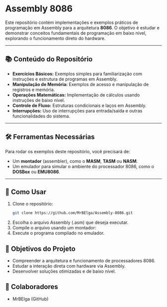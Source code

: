 # Assembly 8086

Este repositório contém implementações e exemplos práticos de programação em Assembly para a arquitetura **8086**. O objetivo é estudar e demonstrar conceitos fundamentais de programação em baixo nível, explorando o funcionamento direto do hardware.

---

## 📚 Conteúdo do Repositório

- **Exercícios Básicos:** Exemplos simples para familiarização com instruções e estrutura de programas em Assembly.
- **Manipulação de Memória:** Exemplos de acesso e manipulação de registros e memória.
- **Operações Matemáticas:** Implementação de cálculos usando instruções de baixo nível.
- **Controle de Fluxo:** Estruturas condicionais e laços em Assembly.
- **Interrupções:** Uso de interrupções para entrada/saída e outras funcionalidades do sistema.

---

## 🛠️ Ferramentas Necessárias

Para rodar os exemplos deste repositório, você precisará de:
- Um **montador** (assembler), como o **MASM**, **TASM** ou **NASM**.
- Um emulador para simular o ambiente do processador 8086, como o **DOSBox** ou **EMU8086**.

---

## 🚀 Como Usar

1. Clone o repositório:
   ```bash
   git clone https://github.com/MrBElga/Assembly-8086.git
2. Escolha o arquivo Assembly (.asm) que deseja executar.
3. Compile o arquivo usando um montador:
4. Execute o programa compilado no emulador.
## 🎯 **Objetivos do Projeto**
  - Compreender a arquitetura e funcionamento de processadores 8086.
  - Estudar a interação direta com hardware via Assembly.
  - Desenvolver soluções otimizadas e de baixo nível.
## 🤝 **Colaboradores**
  - MrBElga (GitHub)
